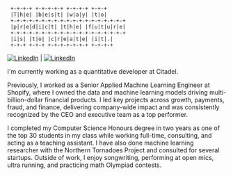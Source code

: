 ```
 +-+-+-+ +-+-+-+-+ +-+-+-+ +-+-+       
 |T|h|e| |b|e|s|t| |w|a|y| |t|o|       
 +-+-+-+-+-+-+-+-+-+-+-+-+-+-+-+-+-+-+ 
 |p|r|e|d|i|c|t| |t|h|e| |f|u|t|u|r|e| 
 +-+-+-+-+-+-+-+-+-+-+-+-+-+-+-+-+-+-+ 
 |i|s| |t|o| |c|r|e|a|t|e| |i|t|.|     
 +-+-+ +-+-+ +-+-+-+-+-+-+ +-+-+-+
```

<!-- --- Social Icons --- -->
[![LinkedIn](https://img.shields.io/badge/LinkedIn-blue?style=flat&logo=Linkedin&logoColor=white&link=https://www.linkedin.com/in/willrwang/)](https://www.linkedin.com/in/willrwang/) | [![LinkedIn](https://img.shields.io/badge/Email-D14836?style=flate&logo=gmail&logoColor=white)](mailto:willrhwang@gmail.com)

<!-- --- About Me --- -->	
I'm currently working as a quantitative developer at Citadel.

Previously, I worked as a Senior Applied Machine Learning Engineer at Shopify, where I owned the data and machine learning models driving multi-billion-dollar financial products. I led key projects across growth, payments, fraud, and finance, delivering company-wide impact and was consistently recognized by the CEO and executive team as a top performer.

I completed my Computer Science Honours degree in two years as one of the top 30 students in my class while working full-time, consulting, and acting as a teaching assistant. I have also done machine learning researcher with the Northern Tornadoes Project and consulted for several startups. Outside of work, I enjoy songwriting, performing at open mics, ultra running, and practicing math Olympiad contests.
